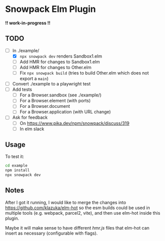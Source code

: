 # Snowpack Elm Plugin

**!! work-in-progress !!**

## TODO

- [ ] In ./example/
  - [x] `npx snowpack dev` renders Sandbox1.elm
  - [ ] Add HMR for changes to Sandbox1.elm
  - [ ] Add HMR for changes to Other.elm
  - [ ] Fix `npx snowpack build` (tries to build Other.elm which does not export a `main`)
- [ ] Convert ./example to a playwright test
- [ ] Add tests
  - [ ] For a Browser.sandbox (see ./example/)
  - [ ] For a Browser.element (with ports)
  - [ ] For a Browser.document
  - [ ] For a Browser.application (with URL change)
- [ ] Ask for feedback
  - [ ] On https://www.pika.dev/npm/snowpack/discuss/319
  - [ ] In elm slack

## Usage

To test it:

```sh
cd example
npm install
npx snowpack dev
```

## Notes

After I got it running, I would like to merge the changes into https://github.com/klazuka/elm-hot so the esm builds could be used in multiple tools (e.g. webpack, parcel2, vite), and then use elm-hot inside this plugin.

Maybe it will make sense to have different _hmr.js_ files that elm-hot can insert as necessary (configurable with flags).

